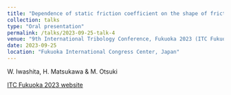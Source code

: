 ```yaml
---
title: "Dependence of static friction coefficient on the shape of frictional interface"
collection: talks
type: "Oral presentation"
permalink: /talks/2023-09-25-talk-4
venue: "9th International Tribology Conference, Fukuoka 2023 (ITC Fukuoka 2023)"
date: 2023-09-25
location: "Fukuoka International Congress Center, Japan"
---
```

W. Iwashita, H. Matsukawa & M. Otsuki

[ITC Fukuoka 2023 website](https://www.itc2023.jp/)
